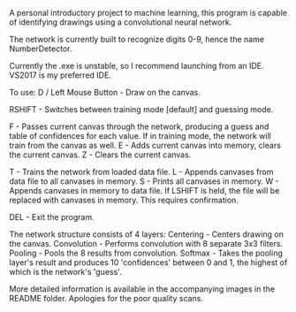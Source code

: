 A personal introductory project to machine learning, this program is capable of identifying drawings using a convolutional neural network.

The network is currently built to recognize digits 0-9, hence the name NumberDetector.

Currently the .exe is unstable, so I recommend launching from an IDE. VS2017 is my preferred IDE.

To use:
  D / Left Mouse Button - Draw on the canvas.
  
  RSHIFT - Switches between training mode [default] and guessing mode.
  
  F - Passes current canvas through the network, producing a guess and table of confidences for each value. 
      If in training mode, the network will train from the canvas as well.
  E - Adds current canvas into memory, clears the current canvas.
  Z - Clears the current canvas.
  
  T - Trains the network from loaded data file.
  L - Appends canvases from data file to all canvases in memory.
  S - Prints all canvases in memory.
  W - Appends canvases in memory to data file.
      If LSHIFT is held, the file will be replaced with canvases in memory. This requires confirmation.
      
  DEL - Exit the program.

The network structure consists of 4 layers:
  Centering - Centers drawing on the canvas.
  Convolution - Performs convolution with 8 separate 3x3 filters.
  Pooling - Pools the 8 results from convolution.
  Softmax - Takes the pooling layer's result and produces 10 'confidences' between 0 and 1, the highest of which is the network's 'guess'.
  
  More detailed information is available in the accompanying images in the README folder. Apologies for the poor quality scans.
